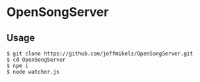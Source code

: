 # OpenSongServer

## Usage

```
$ git clone https://github.com/jeffmikels/OpenSongServer.git
$ cd OpenSongServer
$ npm i
$ node watcher.js
```
